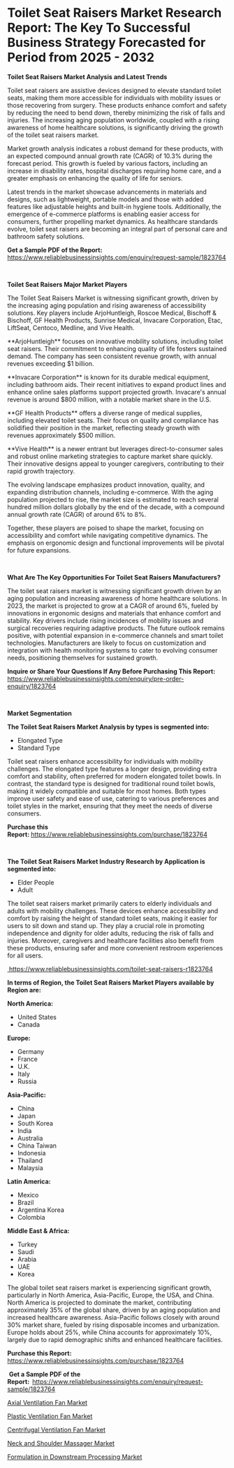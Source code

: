 <p><h1>Toilet Seat Raisers Market Research Report: The Key To Successful Business Strategy Forecasted for Period from 2025 - 2032</h1></p><p><strong>Toilet Seat Raisers Market Analysis and Latest Trends</strong></p>
<p><p>Toilet seat raisers are assistive devices designed to elevate standard toilet seats, making them more accessible for individuals with mobility issues or those recovering from surgery. These products enhance comfort and safety by reducing the need to bend down, thereby minimizing the risk of falls and injuries. The increasing aging population worldwide, coupled with a rising awareness of home healthcare solutions, is significantly driving the growth of the toilet seat raisers market.</p><p>Market growth analysis indicates a robust demand for these products, with an expected compound annual growth rate (CAGR) of 10.3% during the forecast period. This growth is fueled by various factors, including an increase in disability rates, hospital discharges requiring home care, and a greater emphasis on enhancing the quality of life for seniors. </p><p>Latest trends in the market showcase advancements in materials and designs, such as lightweight, portable models and those with added features like adjustable heights and built-in hygiene tools. Additionally, the emergence of e-commerce platforms is enabling easier access for consumers, further propelling market dynamics. As healthcare standards evolve, toilet seat raisers are becoming an integral part of personal care and bathroom safety solutions.</p></p>
<p><strong>Get a Sample PDF of the Report:&nbsp;</strong> <a href="https://www.reliablebusinessinsights.com/enquiry/request-sample/1823764?utm_campaign=1873&utm_medium=2&utm_source=Github&utm_content=ia&utm_term=08042025&utm_id=toilet-seat-raisers">https://www.reliablebusinessinsights.com/enquiry/request-sample/1823764</a></p>
<p>&nbsp;</p>
<p><strong>Toilet Seat Raisers Major Market Players</strong></p>
<p><p>The Toilet Seat Raisers Market is witnessing significant growth, driven by the increasing aging population and rising awareness of accessibility solutions. Key players include ArjoHuntleigh, Roscoe Medical, Bischoff & Bischoff, GF Health Products, Sunrise Medical, Invacare Corporation, Etac, LiftSeat, Centoco, Medline, and Vive Health.</p><p>**ArjoHuntleigh** focuses on innovative mobility solutions, including toilet seat raisers. Their commitment to enhancing quality of life fosters sustained demand. The company has seen consistent revenue growth, with annual revenues exceeding $1 billion.</p><p>**Invacare Corporation** is known for its durable medical equipment, including bathroom aids. Their recent initiatives to expand product lines and enhance online sales platforms support projected growth. Invacare's annual revenue is around $800 million, with a notable market share in the U.S.</p><p>**GF Health Products** offers a diverse range of medical supplies, including elevated toilet seats. Their focus on quality and compliance has solidified their position in the market, reflecting steady growth with revenues approximately $500 million.</p><p>**Vive Health** is a newer entrant but leverages direct-to-consumer sales and robust online marketing strategies to capture market share quickly. Their innovative designs appeal to younger caregivers, contributing to their rapid growth trajectory.</p><p>The evolving landscape emphasizes product innovation, quality, and expanding distribution channels, including e-commerce. With the aging population projected to rise, the market size is estimated to reach several hundred million dollars globally by the end of the decade, with a compound annual growth rate (CAGR) of around 6% to 8%.</p><p>Together, these players are poised to shape the market, focusing on accessibility and comfort while navigating competitive dynamics. The emphasis on ergonomic design and functional improvements will be pivotal for future expansions.</p></p>
<p>&nbsp;</p>
<p><strong>What Are The Key Opportunities For Toilet Seat Raisers Manufacturers?</strong></p>
<p><p>The toilet seat raisers market is witnessing significant growth driven by an aging population and increasing awareness of home healthcare solutions. In 2023, the market is projected to grow at a CAGR of around 6%, fueled by innovations in ergonomic designs and materials that enhance comfort and stability. Key drivers include rising incidences of mobility issues and surgical recoveries requiring adaptive products. The future outlook remains positive, with potential expansion in e-commerce channels and smart toilet technologies. Manufacturers are likely to focus on customization and integration with health monitoring systems to cater to evolving consumer needs, positioning themselves for sustained growth.</p></p>
<p><strong>Inquire or Share Your Questions If Any Before Purchasing This Report:</strong> <a href="https://www.reliablebusinessinsights.com/enquiry/pre-order-enquiry/1823764?utm_campaign=1873&utm_medium=2&utm_source=Github&utm_content=ia&utm_term=08042025&utm_id=toilet-seat-raisers">https://www.reliablebusinessinsights.com/enquiry/pre-order-enquiry/1823764</a></p>
<p>&nbsp;</p>
<p><strong>Market Segmentation</strong></p>
<p><strong>The Toilet Seat Raisers Market Analysis by types is segmented into:</strong></p>
<p><ul><li>Elongated Type</li><li>Standard Type</li></ul></p>
<p><p>Toilet seat raisers enhance accessibility for individuals with mobility challenges. The elongated type features a longer design, providing extra comfort and stability, often preferred for modern elongated toilet bowls. In contrast, the standard type is designed for traditional round toilet bowls, making it widely compatible and suitable for most homes. Both types improve user safety and ease of use, catering to various preferences and toilet styles in the market, ensuring that they meet the needs of diverse consumers.</p></p>
<p><strong>Purchase this Report:&nbsp;</strong><a href="https://www.reliablebusinessinsights.com/purchase/1823764?utm_campaign=1873&utm_medium=2&utm_source=Github&utm_content=ia&utm_term=08042025&utm_id=toilet-seat-raisers">https://www.reliablebusinessinsights.com/purchase/1823764</a></p>
<p>&nbsp;</p>
<p><strong>The Toilet Seat Raisers Market Industry Research by Application is segmented into:</strong></p>
<p><ul><li>Elder People</li><li>Adult</li></ul></p>
<p><p>The toilet seat raisers market primarily caters to elderly individuals and adults with mobility challenges. These devices enhance accessibility and comfort by raising the height of standard toilet seats, making it easier for users to sit down and stand up. They play a crucial role in promoting independence and dignity for older adults, reducing the risk of falls and injuries. Moreover, caregivers and healthcare facilities also benefit from these products, ensuring safer and more convenient restroom experiences for all users.</p></p>
<p><a href="https://www.reliablebusinessinsights.com/toilet-seat-raisers-r1823764?utm_campaign=1873&utm_medium=2&utm_source=Github&utm_content=ia&utm_term=08042025&utm_id=toilet-seat-raisers">&nbsp;https://www.reliablebusinessinsights.com/toilet-seat-raisers-r1823764</a></p>
<p><strong>In terms of Region, the Toilet Seat Raisers Market Players available by Region are:</strong></p>
<p>
    <p> <strong> North America: </strong>
        <ul>
            <li>United States</li>
            <li>Canada</li>
        </ul>
        </p> 
    <p> <strong> Europe: </strong>
        <ul>
            <li>Germany</li>
            <li>France</li>
            <li>U.K.</li>
            <li>Italy</li>
            <li>Russia</li>
        </ul>
        </p> 
    <p> <strong> Asia-Pacific: </strong>
        <ul>
            <li>China</li>
            <li>Japan</li>
            <li>South Korea</li>
            <li>India</li>
            <li>Australia</li>
            <li>China Taiwan</li>
            <li>Indonesia</li>
            <li>Thailand</li>
            <li>Malaysia</li>
        </ul>
        </p> 
    <p> <strong> Latin America: </strong>
        <ul>
            <li>Mexico</li>
            <li>Brazil</li>
            <li>Argentina Korea</li>
            <li>Colombia</li>
        </ul>
        </p> 
    <p> <strong> Middle East & Africa: </strong>
        <ul>
            <li>Turkey</li>
            <li>Saudi</li>
            <li>Arabia</li>
            <li>UAE</li>
            <li>Korea</li>
        </ul>
    </p>
    </p>
<p><p>The global toilet seat raisers market is experiencing significant growth, particularly in North America, Asia-Pacific, Europe, the USA, and China. North America is projected to dominate the market, contributing approximately 35% of the global share, driven by an aging population and increased healthcare awareness. Asia-Pacific follows closely with around 30% market share, fueled by rising disposable incomes and urbanization. Europe holds about 25%, while China accounts for approximately 10%, largely due to rapid demographic shifts and enhanced healthcare facilities.</p></p>
<p><strong>Purchase this Report: </strong><a href="https://www.reliablebusinessinsights.com/purchase/1823764?utm_campaign=1873&utm_medium=2&utm_source=Github&utm_content=ia&utm_term=08042025&utm_id=toilet-seat-raisers">https://www.reliablebusinessinsights.com/purchase/1823764</a></p>
<p>&nbsp;<strong>Get a Sample PDF of the Report:&nbsp;&nbsp;</strong><a href="https://www.reliablebusinessinsights.com/enquiry/request-sample/1823764?utm_campaign=1873&utm_medium=2&utm_source=Github&utm_content=ia&utm_term=08042025&utm_id=toilet-seat-raisers">https://www.reliablebusinessinsights.com/enquiry/request-sample/1823764</a></p>
<p><strong></strong></p>
<p><p><a href="https://github.com/yosenadhler/Market-Research-Report-List-1/blob/main/axial-ventilation-fan-market.md?utm_campaign=1873&utm_medium=2&utm_source=Github&utm_content=ia&utm_term=08042025&utm_id=toilet-seat-raisers">Axial Ventilation Fan Market</a></p><p><a href="https://github.com/bettysbozer/Market-Research-Report-List-1/blob/main/plastic-ventilation-fan-market.md?utm_campaign=1873&utm_medium=2&utm_source=Github&utm_content=ia&utm_term=08042025&utm_id=toilet-seat-raisers">Plastic Ventilation Fan Market</a></p><p><a href="https://github.com/achilekirwan/Market-Research-Report-List-1/blob/main/centrifugal-ventilation-fan-market.md?utm_campaign=1873&utm_medium=2&utm_source=Github&utm_content=ia&utm_term=08042025&utm_id=toilet-seat-raisers">Centrifugal Ventilation Fan Market</a></p><p><a href="https://github.com/safurdorthu8/Market-Research-Report-List-1/blob/main/neck-and-shoulder-massager-market.md?utm_campaign=1873&utm_medium=2&utm_source=Github&utm_content=ia&utm_term=08042025&utm_id=toilet-seat-raisers">Neck and Shoulder Massager Market</a></p><p><a href="https://github.com/artussavasrv/Market-Research-Report-List-1/blob/main/formulation-in-downstream-processing-market.md?utm_campaign=1873&utm_medium=2&utm_source=Github&utm_content=ia&utm_term=08042025&utm_id=toilet-seat-raisers">Formulation in Downstream Processing Market</a></p></p>
